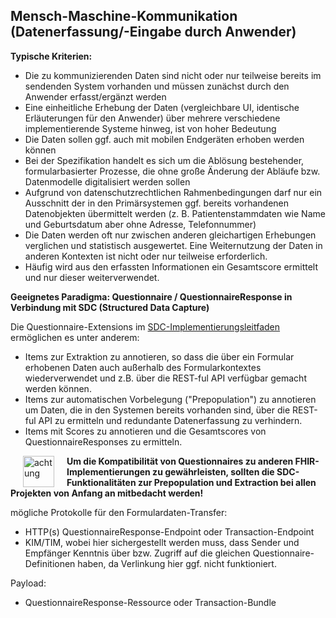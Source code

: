 ## Mensch-Maschine-Kommunikation (Datenerfassung/-Eingabe durch Anwender) 
**Typische Kriterien:** 
* Die zu kommunizierenden Daten sind nicht oder nur teilweise bereits im sendenden System vorhanden und müssen zunächst durch den Anwender erfasst/ergänzt werden 
* Eine einheitliche Erhebung der Daten (vergleichbare UI, identische Erläuterungen für den Anwender) über mehrere verschiedene implementierende Systeme hinweg, ist von hoher Bedeutung 
* Die Daten sollen ggf. auch mit mobilen Endgeräten erhoben werden können 
* Bei der Spezifikation handelt es sich um die Ablösung bestehender, formularbasierter Prozesse, die ohne große Änderung der Abläufe bzw. Datenmodelle digitalisiert werden sollen 
* Aufgrund von datenschutzrechtlichen Rahmenbedingungen darf nur ein Ausschnitt der in den Primärsystemen ggf. bereits vorhandenen Datenobjekten übermittelt werden (z. B. Patientenstammdaten wie Name und Geburtsdatum aber ohne Adresse, Telefonnummer) 
* Die Daten werden oft nur zwischen anderen gleichartigen Erhebungen verglichen und statistisch ausgewertet. Eine Weiternutzung der Daten in anderen Kontexten ist nicht oder nur teilweise erforderlich.  
* Häufig wird aus den erfassten Informationen ein Gesamtscore ermittelt und nur dieser weiterverwendet. 

**Geeignetes Paradigma: Questionnaire / QuestionnaireResponse in Verbindung mit SDC (Structured Data Capture)**

Die Questionnaire-Extensions im [SDC-Implementierungsleitfaden](https://build.fhir.org/ig/HL7/sdc/) ermöglichen es unter anderem:
* Items zur Extraktion zu annotieren, so dass die über ein Formular erhobenen Daten auch außerhalb des Formularkontextes wiederverwendet und z.B. über die REST-ful API verfügbar gemacht werden können.
* Items zur automatischen Vorbelegung ("Prepopulation") zu annotieren um Daten, die in den Systemen bereits vorhanden sind, über die REST-ful API zu ermitteln und redundante Datenerfassung zu verhindern.
* Items mit Scores zu annotieren und die Gesamtscores von QuestionnaireResponses zu ermitteln.

<img src="https://wiki.hl7.de/images/thumb/Attention_icon.svg/100px-Attention_icon.svg.png" alt="achtung" width="50" style="margin:0px 20px" align="left"/>
<b>Um die Kompatibilität von Questionnaires zu anderen FHIR-Implementierungen zu gewährleisten, sollten die SDC-Funktionalitäten zur Prepopulation und Extraction bei allen Projekten von Anfang an mitbedacht werden!</b>
<p>

mögliche Protokolle für den Formulardaten-Transfer:
* HTTP(s) QuestionnaireResponse-Endpoint oder Transaction-Endpoint 
* KIM/TIM, wobei hier sichergestellt werden muss, dass Sender und Empfänger Kenntnis über bzw. Zugriff auf die gleichen Questionnaire-Definitionen haben, da Verlinkung hier ggf. nicht funktioniert.

Payload: 
* QuestionnaireResponse-Ressource oder Transaction-Bundle 

